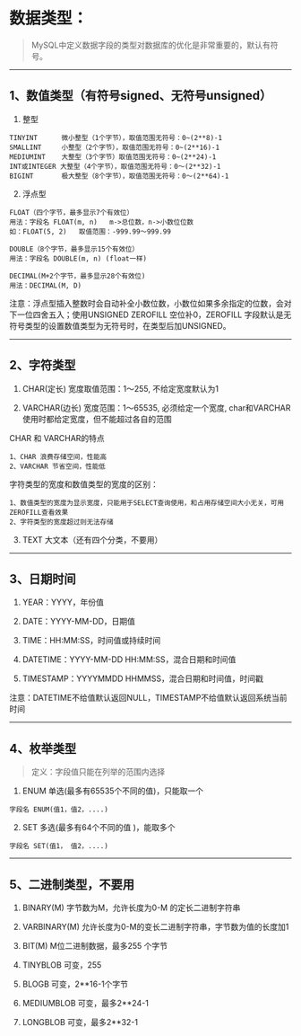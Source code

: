 # 数据类型：
> MySQL中定义数据字段的类型对数据库的优化是非常重要的，默认有符号。
---


## 1、数值类型（有符号signed、无符号unsigned）

1. 整型
```
TINYINT      微小整型（1个字节），取值范围无符号：0~(2**8)-1
SMALLINT     小整型（2个字节），取值范围无符号：0~(2**16)-1
MEDIUMINT    大整型（3个字节）取值范围无符号：0~(2**24)-1
INT或INTEGER 大整型（4个字节），取值范围无符号：0～(2**32)-1
BIGINT       极大整型（8个字节），取值范围无符号：0～(2**64)-1
```

2. 浮点型
```
FLOAT（四个字节，最多显示7个有效位）
用法：字段名 FLOAT(m, n)   m->总位数，n->小数位位数
如：FLOAT(5, 2)   取值范围：-999.99～999.99

DOUBLE（8个字节，最多显示15个有效位）
用法：字段名 DOUBLE(m, n) (float一样)

DECIMAL(M+2个字节，最多显示28个有效位)
用法：DECIMAL(M, D)
```

注意：浮点型插入整数时会自动补全小数位数，小数位如果多余指定的位数，会对下一位四舍五入；使用UNSIGNED ZEROFILL 空位补0，ZEROFILL 字段默认是无符号类型的设置数值类型为无符号时，在类型后加UNSIGNED。

---


## 2、字符类型

1. CHAR(定长) 宽度取值范围：1～255, 不给定宽度默认为1

2. VARCHAR(边长) 宽度范围：1～65535, 必须给定一个宽度, char和VARCHAR使用时都给定宽度，但不能超过各自的范围

CHAR 和 VARCHAR的特点
```
1、CHAR 浪费存储空间，性能高
2、VARCHAR 节省空间，性能低
```

字符类型的宽度和数值类型的宽度的区别：
```
1、数值类型的宽度为显示宽度，只能用于SELECT查询使用，和占用存储空间大小无关，可用ZEROFILL查看效果
2、字符类型的宽度超过则无法存储
```

3. TEXT 大文本（还有四个分类，不要用）
---


## 3、日期时间

1. YEAR：YYYY，年份值

2. DATE：YYYY-MM-DD，日期值

3. TIME：HH:MM:SS，时间值或持续时间

4. DATETIME：YYYY-MM-DD HH:MM:SS，混合日期和时间值

5. TIMESTAMP：YYYYMMDD HHMMSS，混合日期和时间值，时间戳

注意：DATETIME不给值默认返回NULL，TIMESTAMP不给值默认返回系统当前时间

---


## 4、枚举类型
> 定义：字段值只能在列举的范围内选择

1. ENUM 单选(最多有65535个不同的值)，只能取一个
```
字段名 ENUM(值1，值2，....)
```

2. SET 多选(最多有64个不同的值 )，能取多个
```
字段名 SET(值1， 值2，....)
```
---


## 5、二进制类型，不要用

1. BINARY(M)     字节数为M，允许长度为0-M 的定长二进制字符串

2. VARBINARY(M)  允许长度为0-M的变长二进制字符串，字节数为值的长度加1

3. BIT(M)     M位二进制数据，最多255 个字节

4. TINYBLOB   可变，255

5. BLOGB      可变，2**16-1个字节

6. MEDIUMBLOB   可变，最多2**24-1

7. LONGBLOB     可变，最多2**32-1
